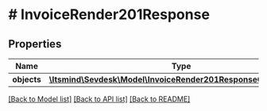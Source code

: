 # # InvoiceRender201Response

## Properties

Name | Type | Description | Notes
------------ | ------------- | ------------- | -------------
**objects** | [**\Itsmind\Sevdesk\Model\InvoiceRender201ResponseObjectsInner[]**](InvoiceRender201ResponseObjectsInner.md) |  | [optional]

[[Back to Model list]](../../README.md#models) [[Back to API list]](../../README.md#endpoints) [[Back to README]](../../README.md)
